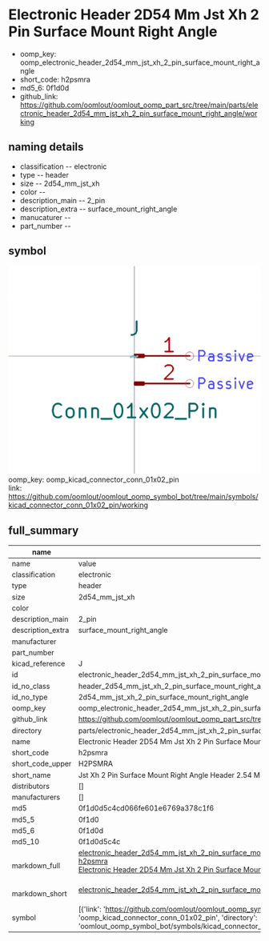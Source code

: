 # Electronic Header 2D54 Mm Jst Xh 2 Pin Surface Mount Right Angle

  
* oomp_key: oomp_electronic_header_2d54_mm_jst_xh_2_pin_surface_mount_right_angle 
* short_code: h2psmra
* md5_6: 0f1d0d  
* github_link: https://github.com/oomlout/oomlout_oomp_part_src/tree/main/parts/electronic_header_2d54_mm_jst_xh_2_pin_surface_mount_right_angle/working  
## naming details
* classification -- electronic
* type -- header
* size -- 2d54_mm_jst_xh
* color -- 
* description_main -- 2_pin
* description_extra -- surface_mount_right_angle
* manucaturer -- 
* part_number -- 



## symbol

![](symbol/0/working/working_600.png)  
oomp_key: oomp_kicad_connector_conn_01x02_pin  
link: https://github.com/oomlout/oomlout_oomp_symbol_bot/tree/main/symbols/kicad_connector_conn_01x02_pin/working  


## full_summary
| name | value | 
| --- | --- | 
| name | value | 
| classification | electronic | 
| type | header | 
| size | 2d54_mm_jst_xh | 
| color |  | 
| description_main | 2_pin | 
| description_extra | surface_mount_right_angle | 
| manufacturer |  | 
| part_number |  | 
| kicad_reference | J | 
| id | electronic_header_2d54_mm_jst_xh_2_pin_surface_mount_right_angle | 
| id_no_class | header_2d54_mm_jst_xh_2_pin_surface_mount_right_angle | 
| id_no_type | 2d54_mm_jst_xh_2_pin_surface_mount_right_angle | 
| oomp_key | oomp_electronic_header_2d54_mm_jst_xh_2_pin_surface_mount_right_angle | 
| github_link | https://github.com/oomlout/oomlout_oomp_part_src/tree/main/parts/electronic_header_2d54_mm_jst_xh_2_pin_surface_mount_right_angle/working | 
| directory | parts/electronic_header_2d54_mm_jst_xh_2_pin_surface_mount_right_angle | 
| name | Electronic Header 2D54 Mm Jst Xh 2 Pin Surface Mount Right Angle | 
| short_code | h2psmra | 
| short_code_upper | H2PSMRA | 
| short_name | Jst Xh 2 Pin Surface Mount Right Angle Header 2.54 Mm Pitch | 
| distributors | [] | 
| manufacturers | [] | 
| md5 | 0f1d0d5c4cd066fe601e6769a378c1f6 | 
| md5_5 | 0f1d0 | 
| md5_6 | 0f1d0d | 
| md5_10 | 0f1d0d5c4c | 
| markdown_full | [electronic_header_2d54_mm_jst_xh_2_pin_surface_mount_right_angle](https://github.com/oomlout/oomlout_oomp_part_src/tree/main/parts/electronic_header_2d54_mm_jst_xh_2_pin_surface_mount_right_angle/working)<br>[h2psmra](https://github.com/oomlout/oomlout_oomp_part_src/tree/main/parts/electronic_header_2d54_mm_jst_xh_2_pin_surface_mount_right_angle/working)<br>[Electronic Header 2D54 Mm Jst Xh 2 Pin Surface Mount Right Angle](https://github.com/oomlout/oomlout_oomp_part_src/tree/main/parts/electronic_header_2d54_mm_jst_xh_2_pin_surface_mount_right_angle/working)<br><br> | 
| markdown_short | [electronic_header_2d54_mm_jst_xh_2_pin_surface_mount_right_angle](https://github.com/oomlout/oomlout_oomp_part_src/tree/main/parts/electronic_header_2d54_mm_jst_xh_2_pin_surface_mount_right_angle/working)<br><br> | 
| symbol | [{'link': 'https://github.com/oomlout/oomlout_oomp_symbol_bot/tree/main/symbols/kicad_connector_conn_01x02_pin', 'oomp_key': 'oomp_kicad_connector_conn_01x02_pin', 'directory': 'oomlout_oomp_symbol_bot/symbols/kicad_connector_conn_01x02_pin//working/working.kicad_sym'}] | 
